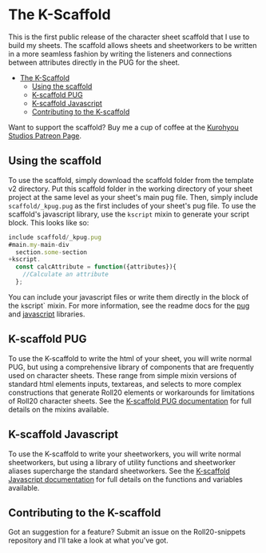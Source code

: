 # The K-Scaffold
This is the first public release of the character sheet scaffold that I use to build my sheets. The scaffold allows sheets and sheetworkers to be written in a more seamless fashion by writing the listeners and connections between attributes directly in the PUG for the sheet.
- [The K-Scaffold](#the-k-scaffold)
  - [Using the scaffold](#using-the-scaffold)
  - [K-scaffold PUG](#k-scaffold-pug)
  - [K-scaffold Javascript](#k-scaffold-javascript)
  - [Contributing to the K-scaffold](#contributing-to-the-k-scaffold)
      
Want to support the scaffold? Buy me a cup of coffee at the [Kurohyou Studios Patreon Page](https://www.patreon.com/kurohyoustudios?fan_landing=true).
## Using the scaffold
To use the scaffold, simply download the scaffold folder from the template v2 directory. Put this scaffold folder in the working directory of your sheet project at the same level as your sheet's main pug file. Then, simply include `scaffold/_kpug.pug` as the first includes of your sheet's pug file. To use the scaffold's javascript library, use the `kscript` mixin to generate your script block. This looks like so:
```js
include scaffold/_kpug.pug
#main.my-main-div
  section.some-section
+kscript.
  const calcAttribute = function({attributes}){
    //Calculate an attribute
  };
```
You can include your javascript files or write them directly in the block of the `k`script` mixin. For more information, see the readme docs for the [pug](readme_docs/k_scaffold_pug_documentation.md) and [javascript](readme_docs/k_scaffold_js_documentation.md) libraries.
## K-scaffold PUG
To use the K-scaffold to write the html of your sheet, you will write normal PUG, but using a comprehensive library of components that are frequently used on character sheets. These range from simple mixin versions of standard html elements inputs, textareas, and selects to more complex constructions that generate Roll20 elements or workarounds for limitations of Roll20 character sheets. See the [K-scaffold PUG documentation](readme_docs/k_scaffold_pug_documentation.md) for full details on the mixins available.
## K-scaffold Javascript
To use the K-scaffold to write your sheetworkers, you will write normal sheetworkers, but using a library of utility functions and sheetworker aliases supercharge the standard sheetworkers. See the [K-scaffold Javascript documentation](readme_docs/k_scaffold_js_documentation.md) for full details on the functions and variables available.
## Contributing to the K-scaffold
Got an suggestion for a feature? Submit an issue on the Roll20-snippets repository and I'll take a look at what you've got.